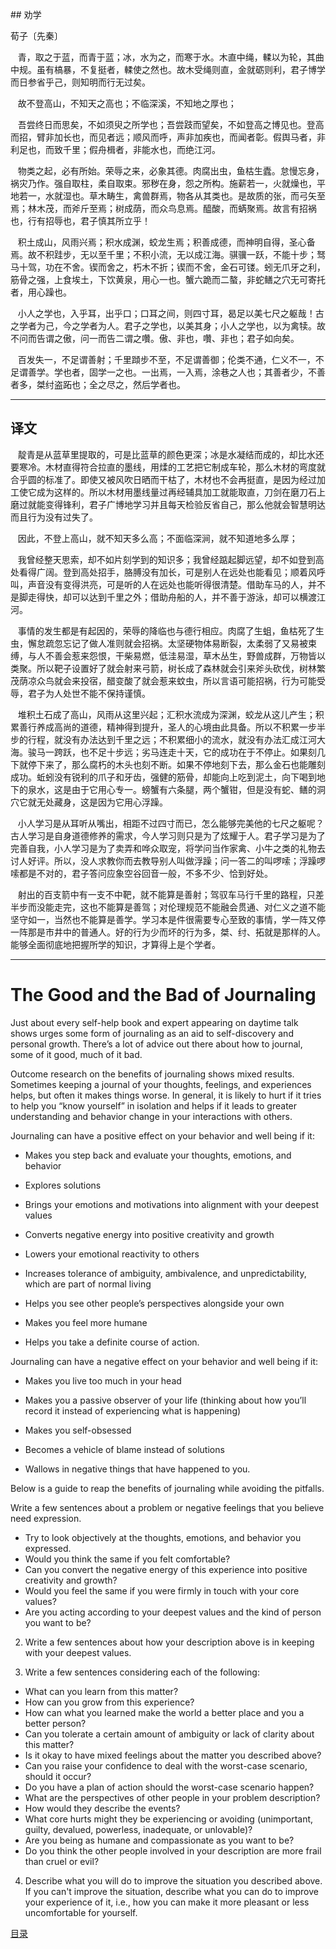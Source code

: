 ﻿﻿## 劝学

荀子〔先秦〕

&nbsp;&nbsp;&nbsp;青，取之于蓝，而青于蓝；冰，水为之，而寒于水。木直中绳，輮以为轮，其曲中规。虽有槁暴，不复挺者，輮使之然也。故木受绳则直，金就砺则利，君子博学而日参省乎己，则知明而行无过矣。

&nbsp;&nbsp;&nbsp;故不登高山，不知天之高也；不临深溪，不知地之厚也；

&nbsp;&nbsp;&nbsp;吾尝终日而思矣，不如须臾之所学也；吾尝跂而望矣，不如登高之博见也。登高而招，臂非加长也，而见者远；顺风而呼，声非加疾也，而闻者彰。假舆马者，非利足也，而致千里；假舟楫者，非能水也，而绝江河。

&nbsp;&nbsp;&nbsp;物类之起，必有所始。荣辱之来，必象其德。肉腐出虫，鱼枯生蠹。怠慢忘身，祸灾乃作。强自取柱，柔自取束。邪秽在身，怨之所构。施薪若一，火就燥也，平地若一，水就湿也。草木畴生，禽兽群焉，物各从其类也。是故质的张，而弓矢至焉；林木茂，而斧斤至焉；树成荫，而众鸟息焉。醯酸，而蜹聚焉。故言有招祸也，行有招辱也，君子慎其所立乎！

&nbsp;&nbsp;&nbsp;积土成山，风雨兴焉；积水成渊，蛟龙生焉；积善成德，而神明自得，圣心备焉。故不积跬步，无以至千里；不积小流，无以成江海。骐骥一跃，不能十步；驽马十驾，功在不舍。锲而舍之，朽木不折；锲而不舍，金石可镂。蚓无爪牙之利，筋骨之强，上食埃土，下饮黄泉，用心一也。蟹六跪而二螯，非蛇鳝之穴无可寄托者，用心躁也。

&nbsp;&nbsp;&nbsp;小人之学也，入乎耳，出乎口；口耳之间，则四寸耳，曷足以美七尺之躯哉！古之学者为己，今之学者为人。君子之学也，以美其身；小人之学也，以为禽犊。故不问而告谓之傲，问一而告二谓之囋。傲、非也，囋、非也；君子如向矣。

&nbsp;&nbsp;&nbsp;百发失一，不足谓善射；千里蹞步不至，不足谓善御；伦类不通，仁义不一，不足谓善学。学也者，固学一之也。一出焉，一入焉，涂巷之人也；其善者少，不善者多，桀纣盗跖也；全之尽之，然后学者也。  



---

 

## 译文

&nbsp;&nbsp;&nbsp;靛青是从蓝草里提取的，可是比蓝草的颜色更深；冰是水凝结而成的，却比水还要寒冷。木材直得符合拉直的墨线，用煣的工艺把它制成车轮，那么木材的弯度就合乎圆的标准了。即使又被风吹日晒而干枯了，木材也不会再挺直，是因为经过加工使它成为这样的。所以木材用墨线量过再经辅具加工就能取直，刀剑在磨刀石上磨过就能变得锋利，君子广博地学习并且每天检验反省自己，那么他就会智慧明达而且行为没有过失了。

&nbsp;&nbsp;&nbsp;因此，不登上高山，就不知天多么高；不面临深涧，就不知道地多么厚；

&nbsp;&nbsp;&nbsp;我曾经整天思索，却不如片刻学到的知识多；我曾经踮起脚远望，却不如登到高处看得广阔。登到高处招手，胳膊没有加长，可是别人在远处也能看见；顺着风呼叫，声音没有变得洪亮，可是听的人在远处也能听得很清楚。借助车马的人，并不是脚走得快，却可以达到千里之外；借助舟船的人，并不善于游泳，却可以横渡江河。

&nbsp;&nbsp;&nbsp;事情的发生都是有起因的，荣辱的降临也与德行相应。肉腐了生蛆，鱼枯死了生虫，懈怠疏忽忘记了做人准则就会招祸。太坚硬物体易断裂，太柔弱了又易被束缚，与人不善会惹来怨恨，干柴易燃，低洼易湿，草木丛生，野兽成群，万物皆以类聚。所以靶子设置好了就会射来弓箭，树长成了森林就会引来斧头砍伐，树林繁茂荫凉众鸟就会来投宿，醋变酸了就会惹来蚊虫，所以言语可能招祸，行为可能受辱，君子为人处世不能不保持谨慎。

&nbsp;&nbsp;&nbsp;堆积土石成了高山，风雨从这里兴起；汇积水流成为深渊，蛟龙从这儿产生；积累善行养成高尚的道德，精神得到提升，圣人的心境由此具备。所以不积累一步半步的行程，就没有办法达到千里之远；不积累细小的流水，就没有办法汇成江河大海。骏马一跨跃，也不足十步远；劣马连走十天，它的成功在于不停止。如果刻几下就停下来了，那么腐朽的木头也刻不断。如果不停地刻下去，那么金石也能雕刻成功。蚯蚓没有锐利的爪子和牙齿，强健的筋骨，却能向上吃到泥土，向下喝到地下的泉水，这是由于它用心专一。螃蟹有六条腿，两个蟹钳，但是没有蛇、鳝的洞穴它就无处藏身，这是因为它用心浮躁。

&nbsp;&nbsp;&nbsp;小人学习是从耳听从嘴出，相距不过四寸而已，怎么能够完美他的七尺之躯呢？古人学习是自身道德修养的需求，今人学习则只是为了炫耀于人。君子学习是为了完善自我，小人学习是为了卖弄和哗众取宠，将学问当作家禽、小牛之类的礼物去讨人好评。所以，没人求教你而去教导别人叫做浮躁；问一答二的叫啰嗦；浮躁啰嗦都是不对的，君子答问应象空谷回音一般，不多不少、恰到好处。

&nbsp;&nbsp;&nbsp;射出的百支箭中有一支不中靶，就不能算是善射；驾驭车马行千里的路程，只差半步而没能走完，这也不能算是善驾；对伦理规范不能融会贯通、对仁义之道不能坚守如一，当然也不能算是善学。学习本是件很需要专心至致的事情，学一阵又停一阵那是市井中的普通人。好的行为少而坏的行为多，桀、纣、拓就是那样的人。能够全面彻底地把握所学的知识，才算得上是个学者。

---

# The Good and the Bad of Journaling

Just about every self-help book and expert appearing on daytime talk shows urges some form of journaling as an aid to self-discovery and personal growth. There’s a lot of advice out there about how to journal, some of it good, much of it bad.

Outcome research on the benefits of journaling shows mixed results. Sometimes keeping a journal of your thoughts, feelings, and experiences helps, but often it makes things worse. In general, it is likely to hurt if it tries to help you “know yourself” in isolation and helps if it leads to greater understanding and behavior change in your interactions with others.

Journaling can have a positive effect on your behavior and well being if it:

- Makes you step back and evaluate your thoughts, emotions, and behavior

- Explores solutions

- Brings your emotions and motivations into alignment with your deepest values

- Converts negative energy into positive creativity and growth

- Lowers your emotional reactivity to others

- Increases tolerance of ambiguity, ambivalence, and unpredictability, which are part of normal living

- Helps you see other people’s perspectives alongside your own

- Makes you feel more humane

- Helps you take a definite course of action.

Journaling can have a negative effect on your behavior and well being if it:

- Makes you live too much in your head

- Makes you a passive observer of your life (thinking about how you’ll record it instead of experiencing what is happening)

- Makes you self-obsessed

- Becomes a vehicle of blame instead of solutions

- Wallows in negative things that have happened to you.

Below is a guide to reap the benefits of journaling while avoiding the pitfalls.

  Write a few sentences about a problem or negative feelings that you believe need expression.

- Try to look objectively at the thoughts, emotions, and behavior you expressed.
- Would you think the same if you felt comfortable?
- Can you convert the negative energy of this experience into positive creativity and growth?
- Would you feel the same if you were firmly in touch with your core values?
- Are you acting according to your deepest values and the kind of person you want to be?

2. Write a few sentences about how your description above is in keeping with your deepest values.

3. Write a few sentences considering each of the following:

- What can you learn from this matter?
- How can you grow from this experience?
- How can what you learned make the world a better place and you a better person?
- Can you tolerate a certain amount of ambiguity or lack of clarity about this matter?
- Is it okay to have mixed feelings about the matter you described above?
- Can you raise your confidence to deal with the worst-case scenario, should it occur?
- Do you have a plan of action should the worst-case scenario happen?
- What are the perspectives of other people in your problem description?
- How would they describe the events?
- What core hurts might they be experiencing or avoiding (unimportant, guilty, devalued, powerless, inadequate, or unlovable)?
- Are you being as humane and compassionate as you want to be?
- Do you think the other people involved in your description are more frail than cruel or evil?

4. Describe what you will do to improve the situation you described above. If you can't improve the situation, describe what you can do to improve your experience of it, i.e., how you can make it more pleasant or less uncomfortable for yourself.

[目录](./SUMMARY.md)
